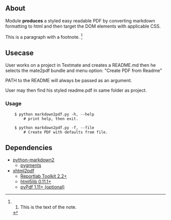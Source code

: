 ## About
Module **produces** a styled easy readable PDF by converting 
markdown formatting to html and then target the DOM elements
with applicable CSS.

This is a paragraph with a footnote. [^1]

[^1]: 1. This is the text of the note.

## Usecase
 User works on a project in Textmate and creates a README.md then
 he selects the mate2pdf bundle and menu option: "Create PDF from 
 Readme"

 PATH to the README will always be passed as an argument.
 
 User may then find his styled readme.pdf in same folder as project.

### Usage
		$ python markdown2pdf.py -h, --help
			# print help, then exit.
		
		$ python markdown2pdf.py -f, --file
			# Create PDF with defaults from file.


## Dependencies
 * [python-markdown2](http://code.google.com/p/python-markdown2/)
	 - [pygments](http://pygments.org/)
 * [xhtml2pdf](https://github.com/holtwick/xhtml2pdf)
     - [Reportlab Toolkit 2.2+](http://www.reportlab.org/)
     - [html5lib 0.11.1+](http://code.google.com/p/html5lib/)
     - [pyPdf 1.11+ (optional)](http://pybrary.net/pyPdf/)



